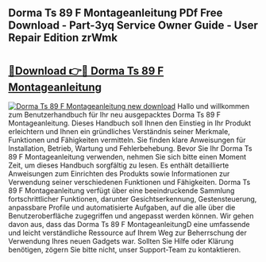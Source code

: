 ## Dorma Ts 89 F Montageanleitung PDf Free Download - Part-3yq Service Owner Guide - User Repair Edition zrWmk

# <h2><a href="http://df7b0a.blite.top/?on=Dorma+Ts+89+F+Montageanleitung">🔗Download 👉🔴 Dorma Ts 89 F Montageanleitung</a></h2>

[![Dorma Ts 89 F Montageanleitung new download](https://i.imgur.com/lujVjoI.png)](http://df7b0a.blite.top/?on=Dorma+Ts+89+F+Montageanleitung)
Hallo und willkommen zum Benutzerhandbuch für Ihr neu ausgepacktes Dorma Ts 89 F Montageanleitung. Dieses Handbuch soll Ihnen den Einstieg in Ihr Produkt erleichtern und Ihnen ein gründliches Verständnis seiner Merkmale, Funktionen und Fähigkeiten vermitteln. Sie finden klare Anweisungen für Installation, Betrieb, Wartung und Fehlerbehebung. Bevor Sie Ihr Dorma Ts 89 F Montageanleitung verwenden, nehmen Sie sich bitte einen Moment Zeit, um dieses Handbuch sorgfältig zu lesen. Es enthält detaillierte Anweisungen zum Einrichten des Produkts sowie Informationen zur Verwendung seiner verschiedenen Funktionen und Fähigkeiten. Dorma Ts 89 F Montageanleitung verfügt über eine beeindruckende Sammlung fortschrittlicher Funktionen, darunter Gesichtserkennung, Gestensteuerung, anpassbare Profile und automatisierte Aufgaben, auf die alle über die Benutzeroberfläche zugegriffen und angepasst werden können. Wir gehen davon aus, dass das Dorma Ts 89 F MontageanleitungD eine umfassende und leicht verständliche Ressource auf Ihrem Weg zur Beherrschung der Verwendung Ihres neuen Gadgets war. Sollten Sie Hilfe oder Klärung benötigen, zögern Sie bitte nicht, unser Support-Team zu kontaktieren.
